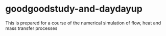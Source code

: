 # goodgoodstudy-and-daydayup
This is prepared for a course of the numerical simulation of flow, heat and mass transfer processes
